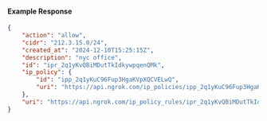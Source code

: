 <!-- Code generated for API Clients. DO NOT EDIT. -->

#### Example Response

```json
{
	"action": "allow",
	"cidr": "212.3.15.0/24",
	"created_at": "2024-12-10T15:25:15Z",
	"description": "nyc office",
	"id": "ipr_2q1yKvQBiMDutTkIdkywpqenQMk",
	"ip_policy": {
		"id": "ipp_2q1yKuC96Fup3HgaKVpXQCVELwQ",
		"uri": "https://api.ngrok.com/ip_policies/ipp_2q1yKuC96Fup3HgaKVpXQCVELwQ"
	},
	"uri": "https://api.ngrok.com/ip_policy_rules/ipr_2q1yKvQBiMDutTkIdkywpqenQMk"
}
```
